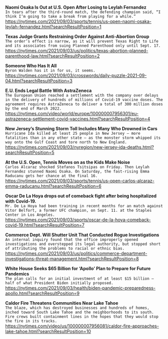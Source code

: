 **Naomi Osaka Is Out at U.S. Open After Losing to Leylah Fernandez**\
`In tears after the third-round match, the defending champion said, “I think I’m going to take a break from playing for a while.”`\
https://nytimes.com/2021/09/03/sports/tennis/us-open-naomi-osaka-leylah-fernandez.html?searchResultPosition=1

**Texas Judge Grants Restraining Order Against Anti-Abortion Group**\
`The order’s effect is narrow, as it will prevent Texas Right to Life and its associates from suing Planned Parenthood only until Sept. 17.`\
https://nytimes.com/2021/09/03/us/politics/texas-abortion-planned-parenthood-law.html?searchResultPosition=2

**Someone Who Has It All**\
`Byron Walden has it in for us, it seems.`\
https://nytimes.com/2021/09/03/crosswords/daily-puzzle-2021-09-04.html?searchResultPosition=3

**E.U. Ends Legal Battle With AstraZeneca**\
`The European Union reached a settlement with the company over delays in the delivery of hundreds of millions of Covid-19 vaccine doses. The agreement requires AstraZeneca to deliver a total of 300 million doses by the end of March 2022.`\
https://nytimes.com/video/world/europe/100000007956301/eu-astrazeneca-settlement-covid-vaccines.html?searchResultPosition=4

**New Jersey’s Stunning Storm Toll Includes Many Who Drowned in Cars**\
`Hurricane Ida killed at least 25 people in New Jersey — more fatalities than in any other state — as the monster storm whipped its way onto the Gulf Coast and tore north to New England.`\
https://nytimes.com/2021/09/03/nyregion/new-jersey-ida-deaths.html?searchResultPosition=5

**At the U.S. Open, Tennis Moves on as the Kids Make Noise**\
`Carlos Alcaraz shocked Stefanos Tsitsipas on Friday. Then Leylah Fernandez stunned Naomi Osaka. On Saturday, the fast-rising Emma Raducanu gets her chance at the final 16.`\
https://nytimes.com/2021/09/03/sports/tennis/us-open-carlos-alcaraz-emma-raducanu.html?searchResultPosition=6

**Oscar De La Hoya drops out of comeback fight after being hospitalized with Covid-19.**\
`Mr. De La Hoya had been training in recent months for an match against Vitor Belfort, a former UFC champion, on Sept. 11. at the Staples Center in Los Angeles.`\
https://nytimes.com/2021/09/03/sports/oscar-de-la-hoya-comeback-covid-19.html?searchResultPosition=7

**Commerce Dept. Will Shutter Unit That Conducted Rogue Investigations**\
`An internal inquiry found that the office improperly opened investigations and overstepped its legal authority, but stopped short of attributing the problems to racial or ethnic bias.`\
https://nytimes.com/2021/09/03/us/politics/commerce-department-investigations-threat-management.html?searchResultPosition=8

**White House Seeks $65 Billion for ‘Apollo’ Plan to Prepare for Future Pandemics**\
`The plan calls for an initial investment of at least $15 billion — half of what President Biden initially proposed.`\
https://nytimes.com/2021/09/03/health/biden-pandemic-preparedness-apollo.html?searchResultPosition=9

**Caldor Fire Threatens Communities Near Lake Tahoe**\
`The blaze, which has destroyed businesses and hundreds of homes, inched toward South Lake Tahoe and the neighborhoods to its south. Fire crews built containment lines in the hopes that they would stop the fire in its tracks.`\
https://nytimes.com/video/us/100000007956081/caldor-fire-approaches-lake-tahoe.html?searchResultPosition=10

